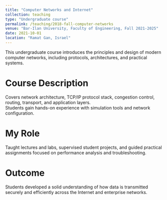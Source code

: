 ```yaml
---
title: "Computer Networks and Internet"
collection: teaching
type: "Undergraduate course"
permalink: /teaching/2018-fall-computer-networks
venue: "Bar-Ilan University, Faculty of Engineering, Fall 2021-2025"
date: 2021-10-01
location: "Ramat Gan, Israel"
---
```


This undergraduate course introduces the principles and design of modern computer networks, including protocols, architectures, and practical systems.

Course Description
======
Covers network architecture, TCP/IP protocol stack, congestion control, routing, transport, and application layers.  
Students gain hands-on experience with simulation tools and network configuration.

My Role
======
Taught lectures and labs, supervised student projects, and guided practical assignments focused on performance analysis and troubleshooting.

Outcome
======
Students developed a solid understanding of how data is transmitted securely and efficiently across the Internet and enterprise networks.
